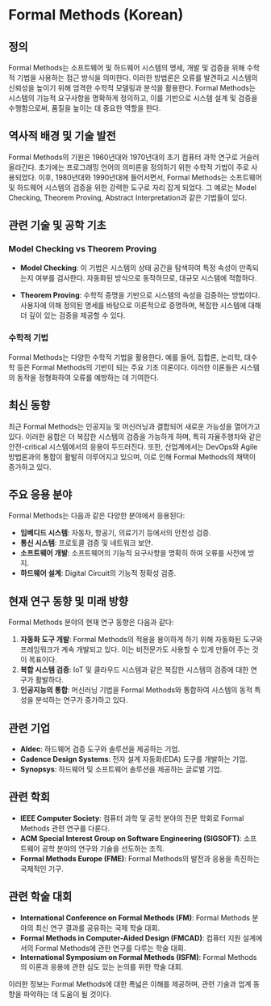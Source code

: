 # Formal Methods (Korean)

## 정의

Formal Methods는 소프트웨어 및 하드웨어 시스템의 명세, 개발 및 검증을 위해 수학적 기법을 사용하는 접근 방식을 의미한다. 이러한 방법론은 오류를 발견하고 시스템의 신뢰성을 높이기 위해 엄격한 수학적 모델링과 분석을 활용한다. Formal Methods는 시스템의 기능적 요구사항을 명확하게 정의하고, 이를 기반으로 시스템 설계 및 검증을 수행함으로써, 품질을 높이는 데 중요한 역할을 한다.

## 역사적 배경 및 기술 발전

Formal Methods의 기원은 1960년대와 1970년대의 초기 컴퓨터 과학 연구로 거슬러 올라간다. 초기에는 프로그래밍 언어의 의미론을 정의하기 위한 수학적 기법이 주로 사용되었다. 이후, 1980년대와 1990년대에 들어서면서, Formal Methods는 소프트웨어 및 하드웨어 시스템의 검증을 위한 강력한 도구로 자리 잡게 되었다. 그 예로는 Model Checking, Theorem Proving, Abstract Interpretation과 같은 기법들이 있다.

## 관련 기술 및 공학 기초

### Model Checking vs Theorem Proving

- **Model Checking**: 이 기법은 시스템의 상태 공간을 탐색하여 특정 속성이 만족되는지 여부를 검사한다. 자동화된 방식으로 동작하므로, 대규모 시스템에 적합하다.
  
- **Theorem Proving**: 수학적 증명을 기반으로 시스템의 속성을 검증하는 방법이다. 사용자에 의해 정의된 명세를 바탕으로 이론적으로 증명하며, 복잡한 시스템에 대해 더 깊이 있는 검증을 제공할 수 있다.

### 수학적 기법

Formal Methods는 다양한 수학적 기법을 활용한다. 예를 들어, 집합론, 논리학, 대수학 등은 Formal Methods의 기반이 되는 주요 기초 이론이다. 이러한 이론들은 시스템의 동작을 정형화하여 오류를 예방하는 데 기여한다.

## 최신 동향

최근 Formal Methods는 인공지능 및 머신러닝과 결합되어 새로운 가능성을 열어가고 있다. 이러한 융합은 더 복잡한 시스템의 검증을 가능하게 하며, 특히 자율주행차와 같은 안전-critical 시스템에서의 응용이 두드러진다. 또한, 산업계에서는 DevOps와 Agile 방법론과의 통합이 활발히 이루어지고 있으며, 이로 인해 Formal Methods의 채택이 증가하고 있다.

## 주요 응용 분야

Formal Methods는 다음과 같은 다양한 분야에서 응용된다:

- **임베디드 시스템**: 자동차, 항공기, 의료기기 등에서의 안전성 검증.
- **통신 시스템**: 프로토콜 검증 및 네트워크 보안.
- **소프트웨어 개발**: 소프트웨어의 기능적 요구사항을 명확히 하여 오류를 사전에 방지.
- **하드웨어 설계**: Digital Circuit의 기능적 정확성 검증.

## 현재 연구 동향 및 미래 방향

Formal Methods 분야의 현재 연구 동향은 다음과 같다:

1. **자동화 도구 개발**: Formal Methods의 적용을 용이하게 하기 위해 자동화된 도구와 프레임워크가 계속 개발되고 있다. 이는 비전문가도 사용할 수 있게 만들어 주는 것이 목표이다.
2. **복합 시스템 검증**: IoT 및 클라우드 시스템과 같은 복잡한 시스템의 검증에 대한 연구가 활발하다.
3. **인공지능의 통합**: 머신러닝 기법을 Formal Methods와 통합하여 시스템의 동적 특성을 분석하는 연구가 증가하고 있다.

## 관련 기업

- **Aldec**: 하드웨어 검증 도구와 솔루션을 제공하는 기업.
- **Cadence Design Systems**: 전자 설계 자동화(EDA) 도구를 개발하는 기업.
- **Synopsys**: 하드웨어 및 소프트웨어 솔루션을 제공하는 글로벌 기업.

## 관련 학회

- **IEEE Computer Society**: 컴퓨터 과학 및 공학 분야의 전문 학회로 Formal Methods 관련 연구를 다룬다.
- **ACM Special Interest Group on Software Engineering (SIGSOFT)**: 소프트웨어 공학 분야의 연구와 기술을 선도하는 조직.
- **Formal Methods Europe (FME)**: Formal Methods의 발전과 응용을 촉진하는 국제적인 기구.

## 관련 학술 대회

- **International Conference on Formal Methods (FM)**: Formal Methods 분야의 최신 연구 결과를 공유하는 국제 학술 대회.
- **Formal Methods in Computer-Aided Design (FMCAD)**: 컴퓨터 지원 설계에서의 Formal Methods에 관한 연구를 다루는 학술 대회.
- **International Symposium on Formal Methods (ISFM)**: Formal Methods의 이론과 응용에 관한 심도 있는 논의를 위한 학술 대회.

이러한 정보는 Formal Methods에 대한 폭넓은 이해를 제공하며, 관련 기술과 업계 동향을 파악하는 데 도움이 될 것이다.